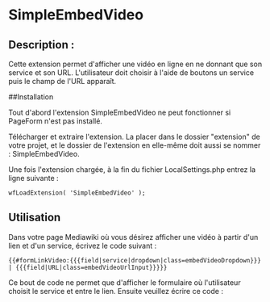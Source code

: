 # SimpleEmbedVideo

## Description : 
Cette extension permet d'afficher une vidéo en ligne en ne donnant que son service et son URL. L'utilisateur doit choisir à l'aide de boutons un service puis le champ de l'URL apparaît. 

##Installation 

Tout d'abord l'extension SimpleEmbedVideo ne peut fonctionner si PageForm n'est pas installé. 

Télécharger et extraire l'extension. La placer dans le dossier "extension" de votre projet, et le dossier de l'extension en elle-même doit aussi se nommer : SimpleEmbedVideo.

Une fois l'extension chargée, à la fin du fichier LocalSettings.php entrez la ligne suivante : 

	wfLoadExtension( 'SimpleEmbedVideo' );

## Utilisation

Dans votre page Mediawiki où vous désirez afficher une vidéo à partir d'un lien et d'un service, écrivez le code suivant : 

	{{#formLinkVideo:{{{field|service|dropdown|class=embedVideoDropdown}}} | {{{field|URL|class=embedVideoUrlInput}}}}} 

Ce bout de code ne permet que d'afficher le formulaire où l'utilisateur choisit le service et entre le lien. 
Ensuite veuillez écrire ce code :
